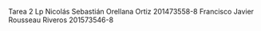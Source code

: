 Tarea 2 Lp
Nicolás Sebastián Orellana Ortiz 201473558-8
Francisco Javier Rousseau Riveros 201573546-8
